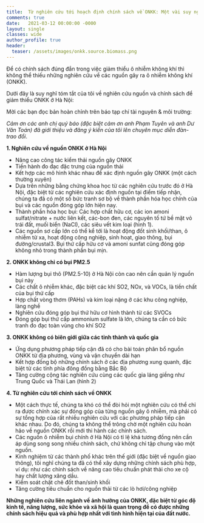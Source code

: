 ```yaml
---
title:  Từ nghiên cứu tới hoạch định chính sách về ONKK: Một vài suy nghĩ
comments: true
date:   2021-03-12 00:00:00 -0000
layout: single
classes: wide
author_profile: true
header:
  teaser: /assets/images/onkk.source.biomass.png
---
```


Để có chính sách đúng đắn trong việc giảm thiểu ô nhiễm không khí thì không thể thiếu những nghiên cứu về các nguồn gây ra ô nhiễm không khí (ONKK).

Dưới đây là suy nghĩ tóm tắt của tôi về nghiên cứu nguồn và chính sách để giảm thiểu ONKK ở Hà Nội:

Mời các bạn đọc bản hoàn chỉnh trên báo tạp chí tài nguyên & môi trường:

*Cảm ơn các anh chị quý báo (đặc biệt cảm ơn anh Phạm Tuyên và anh Dư Văn Toán) đã giới thiệu và đăng ý kiến của tôi lên chuyên mục diễn đàn-trao đổi*.

**1. Nghiên cứu về nguồn ONKK ở Hà Nội**

- Nâng cao công tác kiểm thải nguồn gây ONKK
- Tiến hành đo đạc đặc trưng của nguồn thải 
- Kết hợp các mô hình khác nhau để xác định nguồn gây ONKK (một cách thường xuyên) 
- Dựa trên những bằng chứng khoa học từ các nghiên cứu trước đó ở Hà Nội, 
đặc biệt từ các nghiên cứu xác định nguồn tại điểm tiếp nhận, chúng ta đã có một số bức tranh sơ bộ về thành phần hóa học chính của bụi và các nguồn đóng góp lớn hiện nay.
- Thành phần hóa học bụi: Các hợp chất hữu cơ, các ion amoni sulfat/nitrate + nước liên kết, các-bon đen, các nguyên tố tứ bề mặt vỏ trái đất, muối biển (NaCl), các siêu vết kim loại (hình 1). 
- Các nguồn sơ cấp lớn có thể kể tới là hoạt động đốt sinh khối/than, ô nhiễm từ xa, hoạt động công nghiệp, sinh hoạt, giao thông, bụi đường/crustal3. Bụi thứ cấp hữu cơ và amoni sunfat cũng đóng góp không nhỏ trong thành phần bụi mịn. 

**2. ONKK không chỉ có bụi PM2.5**

- Hàm lượng bụi thô (PM2.5-10) ở Hà Nội còn cao nên cần quản lý nguồn bụi này
- Các chất ô nhiễm khác, đặc biệt các khí SO2, NOx, và VOCs, là tiền chất của bụi thứ cấp
- Hợp chất vòng thơm (PAHs) và kim loại nặng ở các khu công nghiệp, làng nghề
- Nghiên cứu đóng góp bụi thứ hữu cơ hình thành từ các SVOCs
- Đóng góp bụi thứ cấp ammonium sulfate là lớn, chúng ta cần có bức tranh đo đạc toàn vùng cho khí SO2

**3. ONKK không có biên giới giữa các tỉnh thành và quốc gia**

- Ứng dụng phương pháp tiếp cận đã có cho bài toán phân bổ nguồn ONKK từ địa phương, vùng và vận chuyển dài hạn 
- Kết hợp đồng bộ những chính sách ở các địa phương xung quanh, đặc biệt từ các tỉnh phía đông đồng bằng Bắc Bộ
- Tăng cường cộng tác nghiên cứu cùng các quốc gia láng giềng như Trung Quốc và Thái Lan (hình 2)

**4. Từ nghiên cứu tới chính sách về ONKK**

- Một cách thực tế, chúng ta khó có thể đòi hỏi một nghiên cứu có thể chỉ ra được chính xác sự đóng góp của từng nguồn gây ô nhiễm, mà phải có sự tổng hợp của rất nhiều nghiên cứu với các phương pháp tiếp cận khác nhau. 
Do đó, chúng ta không thể trông chờ một nghiên cứu hoàn hảo về nguồn ONKK rồi mới thi hành các chính sách.
- Các nguồn ô nhiễm bụi chính ở Hà Nội có tỉ lệ khá tương đồng nên cần áp dùng song song nhiều chính sách, chứ không chỉ tập chung vào một nguồn. 
- Kinh nghiệm từ các thành phố khác trên thế giới (đặc biệt về nguồn giao thông), tôi nghĩ chúng ta đã có thể xây dựng những chính sách phù hợp,
ví dụ: như các chính sách về nâng cao tiêu chuẩn phát thải cho xe cộ hay chất lượng xăng dầu.
- Kiểm soát chặt chẽ đốt than/sinh khối
- Tăng cường tiêu chuẩn cho nguồn thải từ các lò hơi/công nghiệp

**Những nghiên cứu liên ngành về ảnh hưởng của ONKK, đặc biệt từ góc độ kinh tế, năng lượng, sức khỏe và xã hội là quan trọng để có được những chính sách hiệu quả và phù hợp nhất với tình hình hiện tại của đất nước.**
